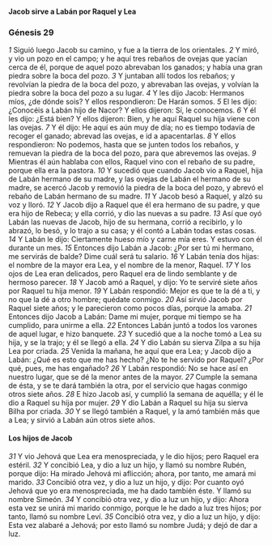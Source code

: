 #### Jacob sirve a Labán por Raquel y Lea

### Génesis 29

_1_ Siguió luego Jacob su camino, y fue a la tierra de los orientales. 
_2_ Y miró, y vio un pozo en el campo; y he aquí tres rebaños de ovejas que yacían cerca de él, porque de aquel pozo abrevaban los ganados; y había una gran piedra sobre la boca del pozo. 
_3_ Y juntaban allí todos los rebaños; y revolvían la piedra de la boca del pozo, y abrevaban las ovejas, y volvían la piedra sobre la boca del pozo a su lugar. 
_4_ Y les dijo Jacob: Hermanos míos, ¿de dónde sois? Y ellos respondieron: De Harán somos. 
_5_ El les dijo: ¿Conocéis a Labán hijo de Nacor? Y ellos dijeron: Sí, le conocemos. 
_6_ Y él les dijo: ¿Está bien? Y ellos dijeron: Bien, y he aquí Raquel su hija viene con las ovejas. 
_7_ Y él dijo: He aquí es aún muy de día; no es tiempo todavía de recoger el ganado; abrevad las ovejas, e id a apacentarlas. 
_8_ Y ellos respondieron: No podemos, hasta que se junten todos los rebaños, y remuevan la piedra de la boca del pozo, para que abrevemos las ovejas. 
_9_ Mientras él aún hablaba con ellos, Raquel vino con el rebaño de su padre, porque ella era la pastora. 
_10_ Y sucedió que cuando Jacob vio a Raquel, hija de Labán hermano de su madre, y las ovejas de Labán el hermano de su madre, se acercó Jacob y removió la piedra de la boca del pozo, y abrevó el rebaño de Labán hermano de su madre. 
_11_ Y Jacob besó a Raquel, y alzó su voz y lloró. 
_12_ Y Jacob dijo a Raquel que él era hermano de su padre, y que era hijo de Rebeca; y ella corrió, y dio las nuevas a su padre. 
_13_ Así que oyó Labán las nuevas de Jacob, hijo de su hermana, corrió a recibirlo, y lo abrazó, lo besó, y lo trajo a su casa; y él contó a Labán todas estas cosas. 
_14_ Y Labán le dijo: Ciertamente hueso mío y carne mía eres. Y estuvo con él durante un mes. 
_15_ Entonces dijo Labán a Jacob: ¿Por ser tú mi hermano, me servirás de balde? Dime cuál será tu salario. 
_16_ Y Labán tenía dos hijas: el nombre de la mayor era Lea, y el nombre de la menor, Raquel. 
_17_ Y los ojos de Lea eran delicados, pero Raquel era de lindo semblante y de hermoso parecer. 
_18_ Y Jacob amó a Raquel, y dijo: Yo te serviré siete años por Raquel tu hija menor. 
_19_ Y Labán respondió: Mejor es que te la dé a ti, y no que la dé a otro hombre; quédate conmigo. 
_20_ Así sirvió Jacob por Raquel siete años; y le parecieron como pocos días, porque la amaba. 
_21_ Entonces dijo Jacob a Labán: Dame mi mujer, porque mi tiempo se ha cumplido, para unirme a ella. 
_22_ Entonces Labán juntó a todos los varones de aquel lugar, e hizo banquete. 
_23_ Y sucedió que a la noche tomó a Lea su hija, y se la trajo; y él se llegó a ella. 
_24_ Y dio Labán su sierva Zilpa a su hija Lea por criada. 
_25_ Venida la mañana, he aquí que era Lea; y Jacob dijo a Labán: ¿Qué es esto que me has hecho? ¿No te he servido por Raquel? ¿Por qué, pues, me has engañado? 
_26_ Y Labán respondió: No se hace así en nuestro lugar, que se dé la menor antes de la mayor. 
_27_ Cumple la semana de ésta, y se te dará también la otra, por el servicio que hagas conmigo otros siete años. 
_28_ E hizo Jacob así, y cumplió la semana de aquélla; y él le dio a Raquel su hija por mujer. 
_29_ Y dio Labán a Raquel su hija su sierva Bilha por criada. 
_30_ Y se llegó también a Raquel, y la amó también más que a Lea; y sirvió a Labán aún otros siete años. 

#### Los hijos de Jacob

_31_ Y vio Jehová que Lea era menospreciada, y le dio hijos; pero Raquel era estéril. 
_32_ Y concibió Lea, y dio a luz un hijo, y llamó su nombre Rubén, porque dijo: Ha mirado Jehová mi aflicción; ahora, por tanto, me amará mi marido. 
_33_ Concibió otra vez, y dio a luz un hijo, y dijo: Por cuanto oyó Jehová que yo era menospreciada, me ha dado también éste. Y llamó su nombre Simeón. 
_34_ Y concibió otra vez, y dio a luz un hijo, y dijo: Ahora esta vez se unirá mi marido conmigo, porque le he dado a luz tres hijos; por tanto, llamó su nombre Leví. 
_35_ Concibió otra vez, y dio a luz un hijo, y dijo: Esta vez alabaré a Jehová; por esto llamó su nombre Judá; y dejó de dar a luz. 


